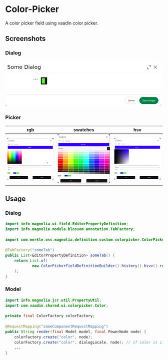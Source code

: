 # Color-Picker
A color picker field using vaadin color picker.

## Screenshots
### Dialog
<img alt="dialog" src='assets/dialog.png' width='500'>

### Picker
| rgb                                              | swatches                                              | hsv                                              | 
|--------------------------------------------------|-------------------------------------------------------|--------------------------------------------------|
| <img alt="rgb" src='assets/rgb.png' width='250'> | <img alt="rgb" src='assets/swatches.png' width='250'> | <img alt="rgb" src='assets/hsv.png' width='250'> |



## Usage
### Dialog

```java
import info.magnolia.ui.field.EditorPropertyDefinition;
import info.magnolia.module.blossom.annotation.TabFactory;

import com.merkle.oss.magnolia.definition.custom.colorpicker.ColorPickerFieldDefinitionBuilder;

@TabFactory("someTab")
public List<EditorPropertyDefinition> someTab() {
    return List.of(
            new ColorPickerFieldDefinitionBuilder().history().hsvv().rgb().swatches().textField().build("color")
    );
}
```
### Model

```java
import info.magnolia.jcr.util.PropertyUtil;
import com.vaadin.shared.ui.colorpicker.Color;

private final ColorFactory colorFactory;

@RequestMapping("someComponentRequestMapping")
public String render(final Model model, final PowerNode node) {
    colorFactory.create("color", node);
    colorFactory.create("color", dialogLocale, node); // if color is i18n
    ...
}
```